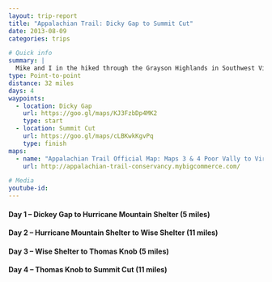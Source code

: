 ```yaml
---
layout: trip-report
title: "Appalachian Trail: Dicky Gap to Summit Cut"
date: 2013-08-09
categories: trips

# Quick info
summary: |
  Mike and I in the hiked through the Grayson Highlands in Southwest Virginia.
type: Point-to-point
distance: 32 miles
days: 4
waypoints:
  - location: Dicky Gap
    url: https://goo.gl/maps/KJ3FzbDp4MK2
    type: start
  - location: Summit Cut
    url: https://goo.gl/maps/cLBKwkKgvPq
    type: finish
maps: 	
  - name: "Appalachian Trail Official Map: Maps 3 & 4 Poor Vally to Virginia-Tennessee Line"
    url: http://appalachian-trail-conservancy.mybigcommerce.com/

# Media
youtube-id:
---
```



#### Day 1 – Dickey Gap to Hurricane Mountain Shelter (5 miles)

#### Day 2 – Hurricane Mountain Shelter to Wise Shelter (11 miles)

#### Day 3 – Wise Shelter to Thomas Knob (5 miles)

#### Day 4 – Thomas Knob to Summit Cut (11 miles)
